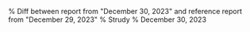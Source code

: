 % Diff between report from "December 30, 2023" and reference report from "December 29, 2023"
% Strudy
% December 30, 2023


